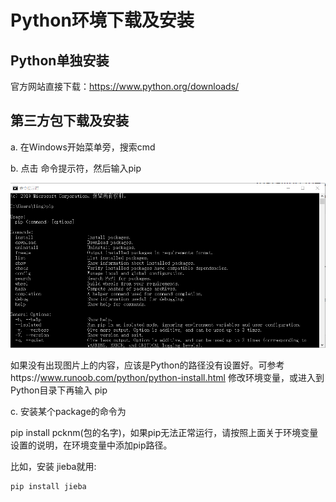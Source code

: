 # Python环境下载及安装

## Python单独安装

官方网站直接下载：https://www.python.org/downloads/

## 第三方包下载及安装

a. 在Windows开始菜单旁，搜索cmd

b. 点击 命令提示符，然后输入pip

![image-20200220154710156](pics\image-20200220154710156.png)

如果没有出现图片上的内容，应该是Python的路径没有设置好。可参考https://www.runoob.com/python/python-install.html 修改环境变量，或进入到Python目录下再输入 pip

c. 安装某个package的命令为

pip install pcknm(包的名字)，如果pip无法正常运行，请按照上面关于环境变量设置的说明，在环境变量中添加pip路径。

比如，安装 jieba就用:

    pip install jieba
